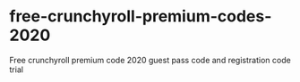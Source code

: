 # free-crunchyroll-premium-codes-2020
Free crunchyroll premium code 2020 guest pass code and registration code trial
